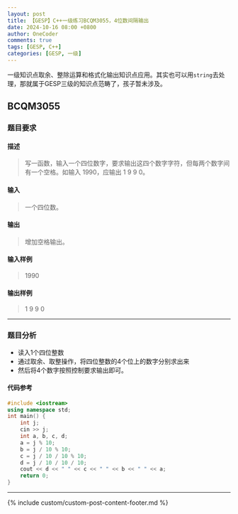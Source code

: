 ```yaml
---
layout: post
title: 【GESP】C++一级练习BCQM3055，4位数间隔输出
date: 2024-10-16 08:00 +0800
author: OneCoder
comments: true
tags: [GESP, C++]
categories: [GESP, 一级]
---
```

一级知识点取余、整除运算和格式化输出知识点应用。其实也可以用`string`去处理，那就属于GESP三级的知识点范畴了，孩子暂未涉及。

<!--more-->

## BCQM3055

### 题目要求

#### 描述

>写一函数，输入一个四位数字，要求输出这四个数字字符，但每两个数字间有一个空格。如输入 1990，应输出 1 9 9 0。

#### 输入

>一个四位数。

#### 输出

>增加空格输出。

#### 输入样例

>1990

#### 输出样例

>1 9 9 0

---

### 题目分析

- 读入1个四位整数
- 通过取余、取整操作，将四位整数的4个位上的数字分别求出来
- 然后将4个数字按照控制要求输出即可。

#### 代码参考

```cpp
#include <iostream>
using namespace std;
int main() {
    int j;
    cin >> j;
    int a, b, c, d;
    a = j % 10;
    b = j / 10 % 10;
    c = j / 10 / 10 % 10;
    d = j / 10 / 10 / 10;
    cout << d << " " << c << " " << b << " " << a;
    return 0;
}
```

---

{% include custom/custom-post-content-footer.md %}
